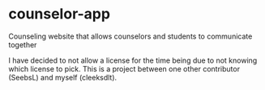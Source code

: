 # counselor-app
Counseling website that allows counselors and students to communicate together

I have decided to not allow a license for the time being due to not knowing which license to pick. This is a project
between one other contributor (SeebsL) and myself (cleeksdlt).

